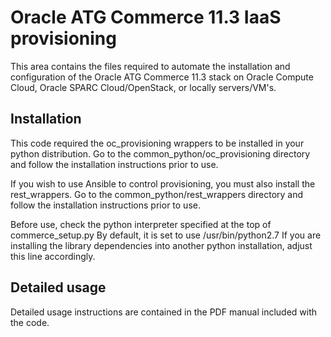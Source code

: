 # Oracle ATG Commerce 11.3 IaaS provisioning

This area contains the files required to automate the installation and configuration of the Oracle ATG Commerce 11.3 stack on Oracle Compute Cloud, Oracle SPARC Cloud/OpenStack, or locally servers/VM's.

## Installation
This code required the oc_provisioning wrappers to be installed in your python distribution.
Go to the common_python/oc_provisioning directory and follow the installation instructions prior to use.

If you wish to use Ansible to control provisioning, you must also install the rest_wrappers.
Go to the common_python/rest_wrappers directory and follow the installation instructions prior to use.

Before use, check the python interpreter specified at the top of commerce_setup.py
By default, it is set to use /usr/bin/python2.7
If you are installing the library dependencies into another python installation, adjust this line accordingly.

## Detailed usage
Detailed usage instructions are contained in the PDF manual included with the code.

